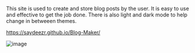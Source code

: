 This site is used to create and store blog posts by the user. It is easy to use and effective to get the job done. There is also light and dark mode to help change in betweeen themes.

https://saydeezr.github.io/Blog-Maker/

![image](https://github.com/Saydeezr/Blog-Maker/assets/157931019/327e1da7-15cc-43d4-beb4-576c8332833a)

